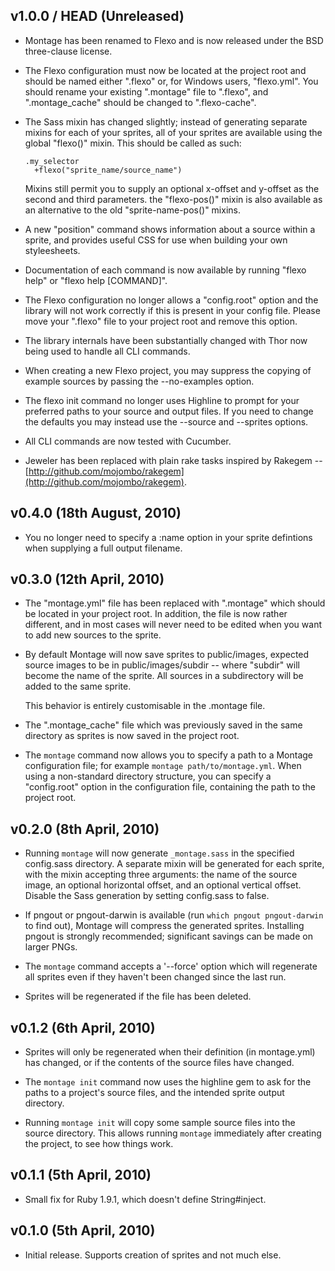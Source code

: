 v1.0.0 / HEAD (Unreleased)
--------------------------

* Montage has been renamed to Flexo and is now released under the BSD
  three-clause license.

* The Flexo configuration must now be located at the project root and
  should be named either ".flexo" or, for Windows users, "flexo.yml".
  You should rename your existing ".montage" file to ".flexo", and
  ".montage\_cache" should be changed to ".flexo-cache".

* The Sass mixin has changed slightly; instead of generating separate
  mixins for each of your sprites, all of your sprites are available
  using the global "flexo()" mixin. This should be called as such:

      .my_selector
        +flexo("sprite_name/source_name")

  Mixins still permit you to supply an optional x-offset and y-offset as
  the second and third parameters. the "flexo-pos()" mixin is also
  available as an alternative to the old "sprite-name-pos()" mixins.

* A new "position" command shows information about a source within a
  sprite, and provides useful CSS for use when building your own
  styleesheets.

* Documentation of each command is now available by running "flexo help"
  or "flexo help [COMMAND]".

* The Flexo configuration no longer allows a "config.root" option and
  the library will not work correctly if this is present in your config
  file. Please move your ".flexo" file to your project root and remove
  this option.

* The library internals have been substantially changed with Thor now
  being used to handle all CLI commands.

* When creating a new Flexo project, you may suppress the copying of
  example sources by passing the --no-examples option.

* The flexo init command no longer uses Highline to prompt for your
  preferred paths to your source and output files. If you need to change
  the defaults you may instead use the --source and --sprites options.

* All CLI commands are now tested with Cucumber.

* Jeweler has been replaced with plain rake tasks inspired by Rakegem --
  [http://github.com/mojombo/rakegem](http://github.com/mojombo/rakegem).

v0.4.0 (18th August, 2010)
--------------------------

* You no longer need to specify a :name option in your sprite defintions
  when supplying a full output filename.

v0.3.0 (12th April, 2010)
-------------------------

* The "montage.yml" file has been replaced with ".montage" which should
  be located in your project root. In addition, the file is now rather
  different, and in most cases will never need to be edited when you
  want to add new sources to the sprite.

* By default Montage will now save sprites to public/images, expected
  source images to be in public/images/subdir -- where "subdir" will
  become the name of the sprite. All sources in a subdirectory will be
  added to the same sprite.

  This behavior is entirely customisable in the .montage file.

* The ".montage\_cache" file which was previously saved in the same
  directory as sprites is now saved in the project root.

* The `montage` command now allows you to specify a path to a Montage
  configuration file; for example `montage path/to/montage.yml`. When
  using a non-standard directory structure, you can specify a
  "config.root" option in the configuration file, containing the path to
  the project root.

v0.2.0 (8th April, 2010)
------------------------

* Running `montage` will now generate `_montage.sass` in the specified
  config.sass directory. A separate mixin will be generated for each
  sprite, with the mixin accepting three arguments: the name of the
  source image, an optional horizontal offset, and an optional vertical
  offset. Disable the Sass generation by setting config.sass to false.

* If pngout or pngout-darwin is available (run `which pngout
  pngout-darwin` to find out), Montage will compress the generated
  sprites. Installing pngout is strongly recommended; significant
  savings can be made on larger PNGs.

* The `montage` command accepts a '--force' option which will regenerate
  all sprites even if they haven't been changed since the last run.

* Sprites will be regenerated if the file has been deleted.

v0.1.2 (6th April, 2010)
------------------------

* Sprites will only be regenerated when their definition (in
  montage.yml) has changed, or if the contents of the source files have
  changed.

* The `montage init` command now uses the highline gem to ask for the
  paths to a project's source files, and the intended sprite output
  directory.

* Running `montage init` will copy some sample source files into the
  source directory. This allows running `montage` immediately after
  creating the project, to see how things work.

v0.1.1 (5th April, 2010)
------------------------

* Small fix for Ruby 1.9.1, which doesn't define String#inject.

v0.1.0 (5th April, 2010)
------------------------

* Initial release. Supports creation of sprites and not much else.
